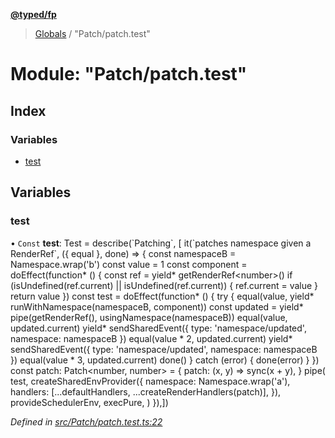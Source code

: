 **[@typed/fp](../README.md)**

> [Globals](../globals.md) / "Patch/patch.test"

# Module: "Patch/patch.test"

## Index

### Variables

* [test](_patch_patch_test_.md#test)

## Variables

### test

• `Const` **test**: Test = describe(\`Patching\`, [ it(\`patches namespace given a RenderRef\`, ({ equal }, done) => { const namespaceB = Namespace.wrap('b') const value = 1 const component = doEffect(function* () { const ref = yield* getRenderRef\<number>() if (isUndefined(ref.current) \|\| isUndefined(ref.current)) { ref.current = value } return value }) const test = doEffect(function* () { try { equal(value, yield* runWithNamespace(namespaceB, component)) const updated = yield* pipe(getRenderRef(), usingNamespace(namespaceB)) equal(value, updated.current) yield* sendSharedEvent({ type: 'namespace/updated', namespace: namespaceB }) equal(value * 2, updated.current) yield* sendSharedEvent({ type: 'namespace/updated', namespace: namespaceB }) equal(value * 3, updated.current) done() } catch (error) { done(error) } }) const patch: Patch\<number, number> = { patch: (x, y) => sync(x + y), } pipe( test, createSharedEnvProvider({ namespace: Namespace.wrap('a'), handlers: [...defaultHandlers, ...createRenderHandlers(patch)], }), provideSchedulerEnv, execPure, ) }),])

*Defined in [src/Patch/patch.test.ts:22](https://github.com/TylorS/typed-fp/blob/8639976/src/Patch/patch.test.ts#L22)*

